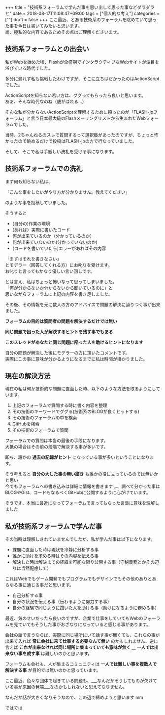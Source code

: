+++
title = "技術系フォーラムで学んだ事を思い出して思った事などダラダラと"
date = 2018-08-17T11:08:47+09:00
tags = ["個人的な考え"]
categories = [""]
draft = false
+++
ここ最近、とある技術系のフォーラムを眺めていて思った事を今日は書いてみたいと思います。  
尚、極私的な内容であるためその点はご理解くださいませ。

## 技術系フォーラムとの出会い
私がWebを始めた頃、Flashが全盛期でインタラクティブなWebサイトが注目を浴びている時代でした。

多分に漏れず私も挑戦したわけですが、そこに立ちはだかったのはActionScriptでした。

ActionScriptを知らない若い方は、ググってもらったら良いと思います。  
あぁ、そんな時代なのね（歳がばれる...）

そんな私が分からないActionScriptを理解するために頼ったのが「FLASH-jpフォーラム」と言う日本最大級のFlashメーリングリストから生まれたWebフォーラムでした。

当時、2ちゃんねるのスレで質問するって選択肢があったのですが、ちょっと怖かったので眺めるだけで投稿はFLASH-jpの方で行なっていました。

そして、そこで私は手厳しい洗礼を受ける事になります。  

## 技術系フォーラムでの洗礼

まず何も知らない私は、

「こんな事をしたいがやり方が分かりません。教えてください」

のような事を投稿していました。

そうすると

-  (自分の)作業の環境
-  (あれば）実際に書いたコード
-  何が出来ているのか（分かっているのか）
-  何が出来ていないのか(分かっていないのか)
-  (コードを書いていたら)エラーがあればその内容

「まずはそれを書きなさい」  
とモデラー（回答してくれる方）にお叱りを受けます。  
お叱りと言ってもかなり優しい言い回しです。  

とは言え、私はちょっと怖いなって思ってしまいました。  
「何が分からないか分からないから聞いているのに」と  
思いながらフォーラムに上記の内容を書き足しました。

その後、その情報を元に数人の方のアドバイスで問題の解決に辿りつく事が出来ました。

__フォーラムの目的は質問者の問題を解決するだけでは無い__

__同じ問題で困った人が解決するヒントを残す事でもある__

__このスレッドがあなたと同じ問題に陥った人を助けるヒントになります__  

自分の問題が解決した後にモデラーの方に頂いたコメントです。  
実際にこの事に意味が分かるようになるまでに私は時間が掛かりました。

## 現在の解決方法
現在の私は何か技術的な問題に直面した時、以下のような方法を取るようにしています。

1. 上記のフォーラムで質問する時に書く内容を整理
1. その技術のキーワードでググる(技術系のBLOGが良くヒットする)
1. その技術のフォーラムの中を検索
1. GitHubを検索
1. その技術のフォーラムで質問

フォーラムでの質問は本当の最後の手段になります。  
大抵の場合はその前の段階で解決する事が多いです。  

即ち、誰かの __過去の記録がヒント__ になっている事が多いということになります。

そう考えると __自分の大した事の無い躓き__ も誰かの役に立っているのでは無いかと思い  
今でもフォーラムへの書き込みは詳細に情報を書きますし、調べて分かった事はBLOGやGist、コードもなるべくGitHubに公開するように心がけています。

そうです、本当に最近になってフォーラムで言ってもらった言葉に意味を理解しました

## 私が技術系フォーラムで学んだ事
その当時は理解しきれていませんでしたが、私が学んだ事は以下になります。

- 課題に直面した時は現状を冷静に分析する事
- 誰かに助けを求める時はその内容を伝える事
- 解決した時は解決までの経緯を可能な限り公開する事（守秘義務とかその辺りは当然配慮して）

これはWebでもゲーム開発でもプログラムでもデザインでもその他のありとあらゆる事に通じる事だと思います。  

- 自己分析する事
- 自分の状況を伝える事（伝わるように努力する事）
- 自分の経験で同じように躓いた人を助ける事（助けになるように務める事）

最近、気のせいだったら良いのですが、企業で仕事をしていてもWebのフォーラムを見ていてもそうした事がおざなりになっていると感じる事があります。

会社の話で言うならば、実際に同じ場所にいて話す事が無くても、これらの事が出来て入れば __常に会社に来て仕事する必要なんて無い__ のかもしれません、逆に言えば __これが出来なければ同じ場所に集まっていても意味が無く __ 一人では出来ない事を成す事__ は難しいのかと思います。

フォーラムも会社も、人が集まるコミュニティは __一人では難しい事を複数人で解決する事__ が目的では無いのかと思っています。

ここ最近、色々な団体で起きている問題も、___なんだかそうしてものが欠けている事が原因の発端___なのかもしれないと思えてなりません。

なんだか話が大きくなりそうなので、この辺で締めようと思います mm

ではでは

